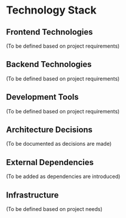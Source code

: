 # Technology Stack

## Frontend Technologies
(To be defined based on project requirements)

## Backend Technologies
(To be defined based on project requirements)

## Development Tools
(To be defined based on project requirements)

## Architecture Decisions
(To be documented as decisions are made)

## External Dependencies
(To be added as dependencies are introduced)

## Infrastructure
(To be defined based on project needs)
